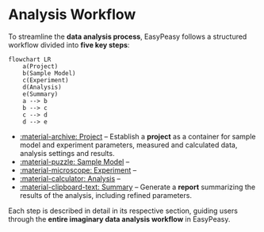 # Analysis Workflow

To streamline the **data analysis process**, EasyPeasy follows a
structured workflow divided into **five key steps**:

```mermaid
flowchart LR
    a(Project)
    b(Sample Model)
    c(Experiment)
    d(Analysis)
    e(Summary)
    a --> b
    b --> c
    c --> d
    d --> e
```

- [:material-archive: Project](project.md) – Establish a **project** as a
  container for sample model and experiment parameters, measured and calculated
  data, analysis settings and results.
- [:material-puzzle: Sample Model](sample_model.md) –
- [:material-microscope: Experiment](experiment.md) –
- [:material-calculator: Analysis](analysis.md) –
- [:material-clipboard-text: Summary](summary.md) – Generate a
  **report** summarizing the results of the analysis, including
  refined parameters.

Each step is described in detail in its respective section, guiding users
through the **entire imaginary data analysis workflow** in
EasyPeasy.
